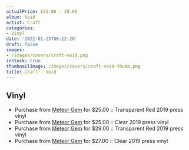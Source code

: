 ```yaml
---
actualPrice: $25.00 - 29.00
album: Void
artist: Craft
categories:
- Vinyl
date: '2022-01-23T06:12:20'
draft: false
images:
- /images/covers/craft-void.png
inStock: true
thumbnailImage: /images/covers/craft-void-thumb.png
title: Craft - Void
---
```


## Vinyl
* Purchase from [Meteor Gem](https://meteor-gem.com/products/craft-void-2xlp) for $25.00 :: Transparent Red 2019 press vinyl
* Purchase from [Meteor Gem](https://meteor-gem.com/products/craft-void-2xlp) for $25.00 :: Clear 2019 press vinyl
* Purchase from [Meteor Gem](https://meteor-gem.com/products/craft-void-2xlp-1) for $29.00 :: Transparent Red 2019 press vinyl
* Purchase from [Meteor Gem](https://meteor-gem.com/products/craft-void-2xlp-1) for $27.00 :: Clear 2019 press vinyl
